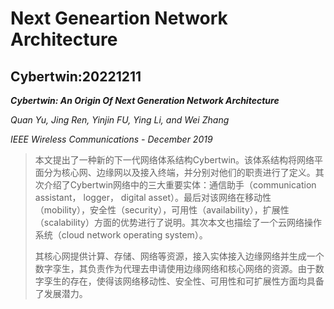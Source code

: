 # Next Geneartion Network Architecture

## Cybertwin:20221211

**_Cybertwin: An Origin Of Next Generation Network Architecture_**

_Quan Yu, Jing Ren, Yinjin FU, Ying Li, and Wei Zhang_

_IEEE Wireless Communications - December 2019_

> 本文提出了一种新的下一代网络体系结构Cybertwin。该体系结构将网络平面分为核心网、边缘网以及接入终端，并分别对他们的职责进行了定义。其次介绍了Cybertwin网络中的三大重要实体：通信助手（communication assistant， logger， digital asset）。最后对该网络在移动性（mobility），安全性（security），可用性（availability），扩展性（scalability）方面的优势进行了说明。其次本文也描绘了一个云网络操作系统（cloud network operating system）。
>
> 其核心网提供计算、存储、网络等资源，接入实体接入边缘网络并生成一个数字孪生，其负责作为代理去申请使用边缘网络和核心网络的资源。由于数字孪生的存在，使得该网络移动性、安全性、可用性和可扩展性方面均具备了发展潜力。